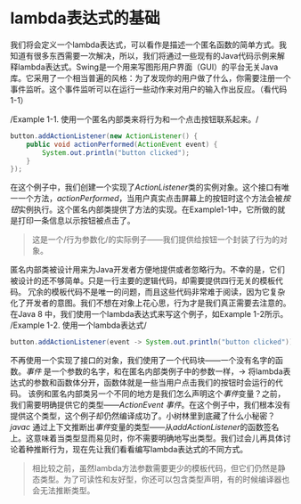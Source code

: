 # lambda表达式的基础

我们将会定义一个lambda表达式，可以看作是描述一个匿名函数的简单方式。我知道有很多东西需要一次解决，所以，我们将通过一些现有的Java代码示例来解释lambda表达式。Swing是一个用来写图形用户界面（GUI）的平台无关Java库。它采用了一个相当普遍的风格：为了发现你的用户做了什么，你需要注册一个事件监听。这个事件监听可以在运行一些动作来对用户的输入作出反应。（看代码1-1）

/Example 1-1. 使用一个匿名内部类来将行为和一个点击按钮联系起来。/
```java
button.addActionListener(new ActionListener() {
    public void actionPerformed(ActionEvent event) {
        System.out.println("button clicked");
    }
});
```

在这个例子中，我们创建一个实现了*ActionListener*类的实例对象。这个接口有唯一一个方法，*actionPerformed*，当用户真实点击屏幕上的按钮时这个方法会被*按钮*实例执行。这个匿名内部类提供了方法的实现。在Example1-1中，它所做的就是打印一条信息以示按钮被点击了。

> 这是一个/行为参数化/的实际例子——我们提供给按钮一个封装了行为的对象。

匿名内部类被设计用来为Java开发者方便地提供或者忽略行为。不幸的是，它们被设计的还不够简单。只是一行主要的逻辑代码，却需要提供四行无关的模板代码。
冗余的模板代码不是唯一的问题，而且这些代码非常难于阅读，因为它复杂化了开发者的意图。我们不想在对象上花心思，行为才是我们真正需要去注意的。在Java 8 中，我们使用一个lambda表达式来写这个例子，如Example 1-2所示。
/Example 1-2. 使用一个lambda表达式/
```java
button.addActionListener(event -> System.out.println("button clicked"));
```

不再使用一个实现了接口的对象，我们使用了一个代码块——一个没有名字的函数。*事件* 是一个参数的名字，和在匿名内部类例子中的参数一样，-> 将lambda表达式的参数和函数体分开，函数体就是一些当用户点击我们的按钮时会运行的代码。
该例和匿名内部类另一个不同的地方是我们怎么声明这个*事件*变量？之前，我们需要明确提供它的类型——*ActionEvent* *事件*。在这个例子中，我们根本没有提供这个类型，这个例子却仍然编译成功了。小树林里到底藏了什么小秘密？*javac* 通过上下文推断出*事件*变量的类型——从*addActionListener*的函数签名上。这意味着当类型显而易见时，你不需要明确地写出类型。我们过会儿再具体讨论着种推断行为，现在先让我们看看编写lambda表达式的不同方式。

> 相比较之前，虽然lambda方法参数需要更少的模板代码，但它们仍然是静态类型。为了可读性和友好型，你还可以包含类型声明，有的时候编译器也会无法推断类型。
